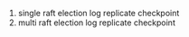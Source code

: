 1. single raft
    election
    log replicate
    checkpoint
2. multi raft
    election
    log replicate
    checkpoint
